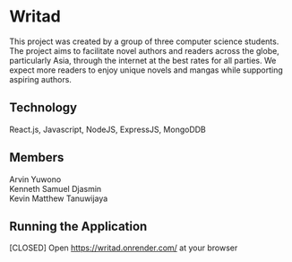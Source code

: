 # Writad </br>
This project was created by a group of three computer science students. The project aims to facilitate novel authors and readers across the globe, particularly Asia, through the internet at the best rates for all parties. We expect more readers to enjoy unique novels and mangas while supporting aspiring authors.</br>

## Technology
React.js, Javascript, NodeJS, ExpressJS, MongoDDB </br>

## Members</br>
 Arvin Yuwono</br>
 Kenneth Samuel Djasmin</br>
 Kevin Matthew Tanuwijaya</br>

## Running the Application</br>
[CLOSED] Open https://writad.onrender.com/ at your browser</br>

